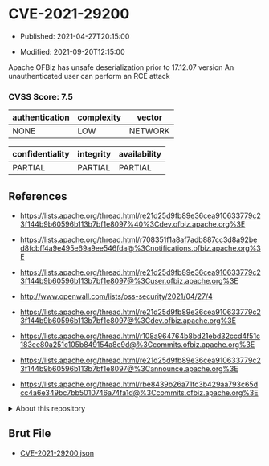 # CVE-2021-29200

- Published: 2021-04-27T20:15:00

- Modified: 2021-09-20T12:15:00

Apache OFBiz has unsafe deserialization prior to 17.12.07 version An unauthenticated user can perform an RCE attack

### CVSS Score: **7.5**

| authentication | complexity | vector |
| --- | --- | --- |
| NONE | LOW | NETWORK |

| confidentiality | integrity | availability |
| --- | --- | --- |
| PARTIAL | PARTIAL | PARTIAL |

## References

* https://lists.apache.org/thread.html/re21d25d9fb89e36cea910633779c23f144b9b60596b113b7bf1e8097%40%3Cdev.ofbiz.apache.org%3E

* https://lists.apache.org/thread.html/r708351f1a8af7adb887cc3d8a92bed8fcbff4a9e495e69a9ee546fda@%3Cnotifications.ofbiz.apache.org%3E

* https://lists.apache.org/thread.html/re21d25d9fb89e36cea910633779c23f144b9b60596b113b7bf1e8097@%3Cuser.ofbiz.apache.org%3E

* http://www.openwall.com/lists/oss-security/2021/04/27/4

* https://lists.apache.org/thread.html/re21d25d9fb89e36cea910633779c23f144b9b60596b113b7bf1e8097@%3Cdev.ofbiz.apache.org%3E

* https://lists.apache.org/thread.html/r108a964764b8bd21ebd32ccd4f51c183ee80a251c105b849154a8e9d@%3Ccommits.ofbiz.apache.org%3E

* https://lists.apache.org/thread.html/re21d25d9fb89e36cea910633779c23f144b9b60596b113b7bf1e8097@%3Cannounce.apache.org%3E

* https://lists.apache.org/thread.html/rbe8439b26a71fc3b429aa793c65dcc4a6e349bc7bb5010746a74fa1d@%3Ccommits.ofbiz.apache.org%3E

<details>
<summary>About this repository</summary> 

  This repository is part of the project [Live Hack CVE](https://github.com/Live-Hack-CVE). Main website can be found [www.live-hack.org](https://www.live-hack.org) 
  
  Made by [Sn0wAlice](https://github.com/Sn0wAlice) for the people that care about security and need to have a feed of the latest CVEs. Hope you enjoy it, don't forget to star the repo and follow me on [Twitter](https://twitter.com/Sn0wAlice) and [Github](https://github.com/Sn0wAlice). And that is my [personnal website](https://www.alice-snow.me/)

  - [Home Page](https://github.com/Live-Hack-CVE)
  - [Framework](https://github.com/Live-Hack-CVE/cve-framework)
  - [CVE database](https://github.com/Live-Hack-CVE/full_database)
  - [Changelog](https://github.com/Live-Hack-CVE/Changelog)
</details>

## Brut File

* [CVE-2021-29200.json](https://raw.githubusercontent.com/Live-Hack-CVE/full_database/main/cves/2021/CVE-2021-29200.json)

